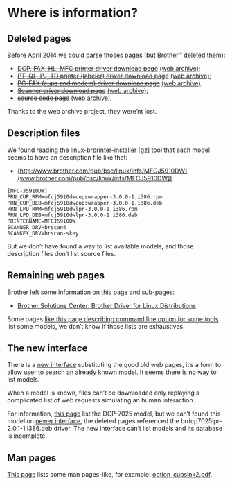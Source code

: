 Where is information?
=====================

Deleted pages
-------------

Before April 2014 we could parse thoses pages (but Brother™ deleted them):

* ~~[DCP, FAX, HL, MFC printer driver download page](http://welcome.solutions.brother.com/bsc/public_s/id/linux/en/download_prn.html)~~ [(web archive)](http://web.archive.org/web/20140319074031/http://welcome.solutions.brother.com/bsc/public_s/id/linux/en/download_prn.html);
* ~~[PT, QL, PJ, TD printer (labeler) driver download page](http://welcome.solutions.brother.com/bsc/public_s/id/linux/en/download_esp.html)~~ [(web archive)](http://web.archive.org/web/20140319074031/http://welcome.solutions.brother.com/bsc/public_s/id/linux/en/download_esp.html);
* ~~[PC-FAX (cups and modem) driver download page](http://welcome.solutions.brother.com/bsc/public_s/id/linux/en/download_pcf.html)~~ [(web archive)](http://web.archive.org/web/20140319074953/http://welcome.solutions.brother.com/bsc/public_s/id/linux/en/download_pcf.html).
* ~~[Scanner driver download page](http://welcome.solutions.brother.com/bsc/public_s/id/linux/en/download_scn.html)~~ [(web archive)](http://web.archive.org/web/20140319074953/http://welcome.solutions.brother.com/bsc/public_s/id/linux/en/download_scn.html);
* ~~[source code page](http://welcome.solutions.brother.com/bsc/public_s/id/linux/en/download_src.html)~~ [(web archive)](http://web.archive.org/web/20140319075144/http://welcome.solutions.brother.com/bsc/public_s/id/linux/en/download_src.html).

Thanks to the web archive project, they were’nt lost.

Description files
-----------------

We found reading the [linux-brprinter-installer [gz]](http://download.brother.com/welcome/dlf006893/linux-brprinter-installer-2.0.0-1.gz) tool that each model seems to have an description file like that:

* [http://www.brother.com/pub/bsc/linux/infs/MFCJ5910DW](www.brother.com/pub/bsc/linux/infs/MFCJ5910DW]).

```
[MFC-J5910DW]
PRN_CUP_RPM=mfcj5910dwcupswrapper-3.0.0-1.i386.rpm
PRN_CUP_DEB=mfcj5910dwcupswrapper-3.0.0-1.i386.deb
PRN_LPD_RPM=mfcj5910dwlpr-3.0.0-1.i386.rpm
PRN_LPD_DEB=mfcj5910dwlpr-3.0.0-1.i386.deb
PRINTERNAME=MFCJ5910DW
SCANNER_DRV=brscan4
SCANKEY_DRV=brscan-skey
```

But we don’t have found a way to list available models, and those description files don’t list source files.

Remaining web pages
-------------------

Brother left some information on this page and sub-pages:

* [Brother Solutions Center: Brother Driver for Linux Distributions](http://support.brother.com/g/s/id/linux/en/index.html)

Some pages [like this page describing command line option for some tools](http://support.brother.com/g/s/id/linux/en/instruction_prn2.html) list some models, we don’t know if those lists are exhaustives.

The new interface
-----------------

There is a [new interface](http://support.brother.com/g/b/index.aspx) substituting the good old web pages, it’s a form to allow user to search an already known model. It seems there is no way to list models.

When a model is known, files can’t be downloaded only replaying a complicated list of web requests simulating an human interaction.

For information, [this page](http://support.brother.com/g/s/id/linux/en/instruction_prn1.html) list the DCP-7025 model, but we can’t found this model on [newer interface](http://support.brother.com/g/b/productlist.aspx?c=us&lang=en&content=dl&q=DCP-7025), the deleted pages referenced the brdcp7025lpr-2.0.1-1.i386.deb driver. The new interface can’t list models and its database is incomplete.

Man pages
---------

[This page](http://support.brother.com/g/s/id/linux/en/instruction_prn2.html) lists some man pages-like, for example: [option_cupsink2.pdf](http://support.brother.com/g/s/id/linux/pdf/option_cupsink2.pdf).

